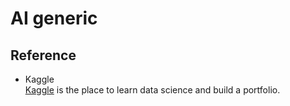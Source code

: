 # AI generic

## Reference
+ Kaggle  
    [Kaggle](https://www.kaggle.com/) is the place to learn data science and build a portfolio.  